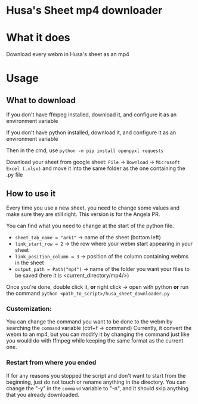 # Husa's Sheet mp4 downloader

# What it does
Download every webm in Husa's sheet as an mp4

# Usage
## What to download
If you don't have ffmpeg installed, download it, and configure it as an environment variable

If you don't have python installed, download it, and configure it as an environment variable

Then in the cmd, use `python -m pip install openpyxl requests`

Download your sheet from google sheet: `File` → `Download` → `Microsoft Excel (.xlsx)` and move it into the same folder as the one containing the .py file

## How to use it
Every time you use a new sheet, you need to change some values and make sure they are still right. This version is for the Angela PR. 

You can find what you need to change at the start of the python file.

- `sheet_tab_name = "ark1"`  -> name of the sheet (bottom left)
- `link_start_row = 2` -> the row where your webm start appearing in your sheet
- `link_position_column = 3`  -> position of the column containing webms in the sheet
- `output_path = Path("mp4")` -> name of the folder you want your files to be saved (here it is <current_directory/mp4/>)

Once you're done, double click it, **or** right click -> open with python
**or** run the command `python <path_to_script>/husa_sheet_downloader.py`

### Customization:

You can change the command you want to be done to the webm by searching the `command` variable (ctrl+f -> command)
Currently, it convert the webm to an mp4, but you can modify it by changing the command just like you would do with ffmpeg while keeping the same format as the current one.


### Restart from where you ended

If for any reasons you stopped the script and don't want to start from the beginning, just do not touch or rename anything in the directory.
You can change the "-y" in the `command` variable to "-n", and it should skip anything that you already downloaded.

